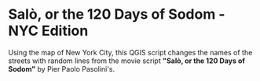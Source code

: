 
# Salò, or the 120 Days of Sodom - NYC Edition

Using the map of New York City, this QGIS script changes the names of the streets with random lines from the movie script **"Salò, or the 120 Days of Sodom"** by Pier Paolo Pasolini's.
